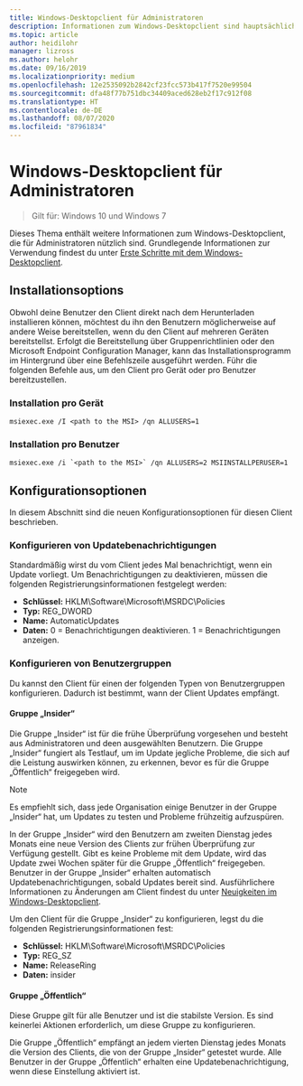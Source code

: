 ```yaml
---
title: Windows-Desktopclient für Administratoren
description: Informationen zum Windows-Desktopclient sind hauptsächlich für Administratoren nützlich.
ms.topic: article
author: heidilohr
manager: lizross
ms.author: helohr
ms.date: 09/16/2019
ms.localizationpriority: medium
ms.openlocfilehash: 12e2535092b2842cf23fcc573b417f7520e99504
ms.sourcegitcommit: dfa48f77b751dbc34409aced628eb2f17c912f08
ms.translationtype: HT
ms.contentlocale: de-DE
ms.lasthandoff: 08/07/2020
ms.locfileid: "87961834"
---
```

# <a name="windows-desktop-client-for-admins"></a>Windows-Desktopclient für Administratoren

>Gilt für: Windows 10 und Windows 7

Dieses Thema enthält weitere Informationen zum Windows-Desktopclient, die für Administratoren nützlich sind. Grundlegende Informationen zur Verwendung findest du unter [Erste Schritte mit dem Windows-Desktopclient](windowsdesktop.md).

## <a name="installation-options"></a>Installationsoptions

Obwohl deine Benutzer den Client direkt nach dem Herunterladen installieren können, möchtest du ihn den Benutzern möglicherweise auf andere Weise bereitstellen, wenn du den Client auf mehreren Geräten bereitstellst. Erfolgt die Bereitstellung über Gruppenrichtlinien oder den Microsoft Endpoint Configuration Manager, kann das Installationsprogramm im Hintergrund über eine Befehlszeile ausgeführt werden. Führ die folgenden Befehle aus, um den Client pro Gerät oder pro Benutzer bereitzustellen.

### <a name="per-device-installation"></a>Installation pro Gerät

```
msiexec.exe /I <path to the MSI> /qn ALLUSERS=1
```

### <a name="per-user-installation"></a>Installation pro Benutzer

```
msiexec.exe /i `<path to the MSI>` /qn ALLUSERS=2 MSIINSTALLPERUSER=1
```

## <a name="configuration-options"></a>Konfigurationsoptionen

In diesem Abschnitt sind die neuen Konfigurationsoptionen für diesen Client beschrieben.

### <a name="configure-update-notifications"></a>Konfigurieren von Updatebenachrichtigungen

Standardmäßig wirst du vom Client jedes Mal benachrichtigt, wenn ein Update vorliegt. Um Benachrichtigungen zu deaktivieren, müssen die folgenden Registrierungsinformationen festgelegt werden:

- **Schlüssel:** HKLM\Software\Microsoft\MSRDC\Policies
- **Typ:** REG_DWORD
- **Name:** AutomaticUpdates
- **Daten:** 0 = Benachrichtigungen deaktivieren. 1 = Benachrichtigungen anzeigen.

### <a name="configure-user-groups"></a>Konfigurieren von Benutzergruppen

Du kannst den Client für einen der folgenden Typen von Benutzergruppen konfigurieren. Dadurch ist bestimmt, wann der Client Updates empfängt.

#### <a name="insider-group"></a>Gruppe „Insider“

Die Gruppe „Insider“ ist für die frühe Überprüfung vorgesehen und besteht aus Administratoren und deen ausgewählten Benutzern. Die Gruppe „Insider“ fungiert als Testlauf, um im Update jegliche Probleme, die sich auf die Leistung auswirken können, zu erkennen, bevor es für die Gruppe „Öffentlich“ freigegeben wird.

> [!NOTE]
> Es empfiehlt sich, dass jede Organisation einige Benutzer in der Gruppe „Insider“ hat, um Updates zu testen und Probleme frühzeitig aufzuspüren.

In der Gruppe „Insider“ wird den Benutzern am zweiten Dienstag jedes Monats eine neue Version des Clients zur frühen Überprüfung zur Verfügung gestellt. Gibt es keine Probleme mit dem Update, wird das Update zwei Wochen später für die Gruppe „Öffentlich“ freigegeben. Benutzer in der Gruppe „Insider“ erhalten automatisch Updatebenachrichtigungen, sobald Updates bereit sind. Ausführlichere Informationen zu Änderungen am Client findest du unter [Neuigkeiten im Windows-Desktopclient](windowsdesktop-whatsnew.md).

Um den Client für die Gruppe „Insider“ zu konfigurieren, legst du die folgenden Registrierungsinformationen fest:

- **Schlüssel:** HKLM\Software\Microsoft\MSRDC\Policies
- **Typ:** REG_SZ
- **Name:** ReleaseRing
- **Daten:** insider

#### <a name="public-group"></a>Gruppe „Öffentlich“

Diese Gruppe gilt für alle Benutzer und ist die stabilste Version. Es sind keinerlei Aktionen erforderlich, um diese Gruppe zu konfigurieren.

Die Gruppe „Öffentlich“ empfängt an jedem vierten Dienstag jedes Monats die Version des Clients, die von der Gruppe „Insider“ getestet wurde. Alle Benutzer in der Gruppe „Öffentlich“ erhalten eine Updatebenachrichtigung, wenn diese Einstellung aktiviert ist.
